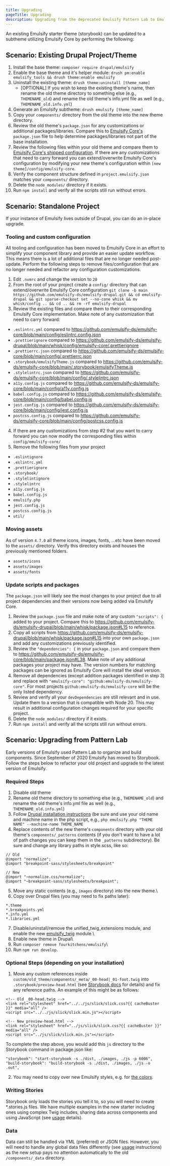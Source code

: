 ```yaml
---
title: Upgrading
pageTitle: Upgrading
description: Upgrading from the deprecated Emulsify Pattern Lab to Emulsify Drupal
---
```


An existing Emulsify starter theme (storybook) can be updated to a subtheme utilizing Emulsify Core by performing the following:

## Scenario: Existing Drupal Project/Theme

1. Install the base theme: `composer require drupal/emulsify`
2. Enable the base theme and it's helper module: `drush pm:enable emulsify_tools && drush theme:enable emulsify`
3. Uninstall the existing theme: `drush theme:uninstall [theme_name]`
   - [OPTIONAL] If you wish to keep the existing theme's name, then rename the old theme directory to something else (e.g., `THEMENAME_old`) and rename the old theme's info.yml file as well (e.g., `THEMENAME_old.info.yml`)
4. Generate an Emulsify subtheme: `drush emulsify [theme_name]`
5. Copy your `components/` directory from the old theme into the new theme directory.
6. Review the old theme's `package.json` for any customizations or additional packages/libraries. Compare this to [Emulsify Core's](https://github.com/emulsify-ds/emulsify-core/blob/main/package.json) `package.json` file to help determine packages/libraries not part of the base installation.
7. Review the following files within your old theme and compare them to [Emulsify Core's shipped configuration](https://github.com/emulsify-ds/emulsify-core/tree/main/config). If there are any customizations that need to carry forward you can extend/overwrite Emulsify Core's configuration by modifying your new theme's configuration within `[new theme]/config/emulsify-core`.
8. Verify the component structure defined in `project.emulsify.json` matches your `components/` directory.
9. Delete the `node_modules/` directory if it exists.
10. Run `npm install` and verify all the scripts still run without errors.

## Scenario: Standalone Project

If your instance of Emulsify lives outside of Drupal, you can do an in-place upgrade.

### Tooling and custom configuration

All tooling and configuration has been moved to Emulsify Core in an effort to simplify your component library and provide an easier update workflow. This means there is a lot of additional files that are no longer needed post-update. Perform the following steps to remove files/configuration that are no longer needed and refactor any configuration customizations.

1. Edit `.nvmrc` and change the version to `20`
2. From the root of your project create a `config/` directory that can extend/overwrite Emulsify Core configuration
`git clone -b main https://github.com/emulsify-ds/emulsify-drupal.git && cd emulsify-drupal && git sparse-checkout set --no-cone whisk && mv whisk/config .. && cd .. && rm -rf emulsify-drupal`
3. Review the existing files and compare them to their corresponding Emulsify Core implementation. Make note of any customization that need to carry forward:

- `.eslintrc.yml` compared to <https://github.com/emulsify-ds/emulsify-core/blob/main/config/eslintrc.config.json>
- `.prettierignore` compared to <https://github.com/emulsify-ds/emulsify-drupal/blob/main/whisk/config/emulsify-core/.prettierignore>
- `.prettierrc.json` compared to <https://github.com/emulsify-ds/emulsify-core/blob/main/config/.prettierrc.json>
- `.storybook/emulsifyTheme.js` compared to <https://github.com/emulsify-ds/emulsify-core/blob/main/.storybook/emulsifyTheme.js>
- `.stylelintrc.json` compared to <https://github.com/emulsify-ds/emulsify-core/blob/main/config/.stylelintrc.json>
- `a11y.config.js` compared to <https://github.com/emulsify-ds/emulsify-core/blob/main/config/a11y.config.js>
- `babel.config.js` compared to <https://github.com/emulsify-ds/emulsify-core/blob/main/config/babel.config.js>
- `jest.config.js` compared to <https://github.com/emulsify-ds/emulsify-core/blob/main/config/jest.config.js>
- `postcss.config.js` compared to <https://github.com/emulsify-ds/emulsify-core/blob/main/config/postcss.config.js>

4. If there are any customizations from step #2 that you want to carry forward you can now modify the corresponding files within `config/emulsify-core/`
5. Remove the following files from your project

- `.eslintignore`
- `.eslintrc.yml`
- `.prettierignore`
- `.storybook/`
- `.stylelintignore`
- `.stylelintrc`
- `a11y.config.js`
- `babel.config.js`
- `emulsify.php`
- `jest.config.js`
- `postcss.config.js`
- `util/`

### Moving assets

As of version `4.7.0` all theme icons, images, fonts, ...etc have been moved to the `assets/` directory. Verify this directory exists and houses the previously mentioned folders.

- `assets/icons`
- `assets/images`
- `assets/fonts`

### Update scripts and packages

The `package.json` will likely see the most changes to your project due to all project dependencies and their versions now being added via Emulsify Core.

1. Review the `package.json` file and make note of any custom `"scripts": {` added to your project. Compare this to <https://github.com/emulsify-ds/emulsify-drupal/blob/main/whisk/package.json#L15> to reference.
2. Copy all scripts from <https://github.com/emulsify-ds/emulsify-drupal/blob/main/whisk/package.json#L15> into your own `package.json` and add any customizations previously identified.
3. Review the `"dependencies": {` in your `package.json` and compare them to <https://github.com/emulsify-ds/emulsify-core/blob/main/package.json#L38>. Make note of any additional packages your project may have. The version numbers for matching packages can be ignored as Emulsify Core will install the ideal version.
4. Remove all dependencies (except addition packages identified in step 3) and replace with `"emulsify-core": "github:emulsify-ds/emulsify-core"`. For most projects `github:emulsify-ds/emulsify-core` will be the only listed dependency.
5. Review and verify all your `devDependencies` are still relevant and in use. Update them to a version that is compatible with Node 20. This may result in additional configuration changes required for your specific project.
6. Delete the `node_modules/` directory if it exists.
7. Run `npm install` and verify all the scripts still run without errors.

## Scenario: Upgrading from Pattern Lab

Early versions of Emulsify used Pattern Lab to organize and build components. Since September of 2020 Emulsify has moved to Storybook. Follow the steps below to refactor your old project and upgrade to the latest version of Emulsify.

### Required Steps

1. Disable old theme
2. Rename old theme directory to something else (e.g., `THEMENAME_old`) and rename the old theme's info.yml file as well (e.g., `THEMENAME_old.info.yml`)
3. Follow [Drupal installation instructions](/docs/emulsify-drupal) (be sure and use your old name and machine name in the php script, e.g., `php emulsify.php "THEME NAME" --machine-name THEME_NAME`
4. Replace contents of the new theme's `components` directory with your old theme's `components/_patterns` contents (if you don't want to have a lot of path changes you can keep them in the `_patterns` subdirectory). Be sure and change any library paths in style.scss, like so:

```
// Old
@import "normalize";
@import "breakpoint-sass/stylesheets/breakpoint"

// New
@import "~normalize.css/normalize";
@import "~breakpoint-sass/stylesheets/breakpoint";
```

5. Move any static contents (e.g., `images` directory) into the new theme.\
6. Copy over Drupal files (you may need to fix paths later):

```
*.theme
*.breakpoints.yml
*.info.yml
*.libraries.yml
```

7. Disable/uninstall/remove the unified_twig_extensions module, and enable the new [emulsify_twig](https://www.drupal.org/project/emulsify_twig) module.\
8. Enable new theme in Drupal\
9. Run `composer remove fourkitchens/emulsify`\
10. Run `npm run develop`.

### Optional Steps (depending on your installation)

1. Move any custom references inside `custom/old_theme/components/_meta/_00-head|_01-foot.twig` into `.storybook/preview-head.html` (see [Storybook docs](https://storybook.js.org/docs/configurations/add-custom-head-tags/) for details) and fix any reference paths. An example of this might be as follows:

```
<!-- Old _00-head.twig -->
<link rel="stylesheet" href="../../js/slick/slick.css?{{ cacheBuster }}" media="all" />
<script src="../../js/slick/slick.min.js"></script>

<!-- New preview-head.html -->
<link rel="stylesheet" href="../js/slick/slick.css?{{ cacheBuster }}" media="all" />
<script src="../js/slick/slick.min.js"></script>
```

To complete the step above, you would add this `js` directory to the Storybook command in package.json like:

```
"storybook": "start-storybook -s ./dist, ./images, ./js -p 6006",
"build-storybook": "build-storybook -s ./dist, ./images, ./js -o .out",
```

2. You may need to copy over new Emulsify styles, e.g. for [the colors](https://github.com/emulsify-ds/compound/blob/main/components/00-base/01-colors/_color-definitions.scss).

### Writing Stories

Storybook only loads the stories you tell it to, so you will need to create \*.stories.js files. We have multiple examples in the new starter including ones using complex Twig includes, sharing data across components and using JavaScript (see [usage](../basic-usage/writing-stories) details).

### Data

Data can still be handled via YML (preferred) or JSON files. However, you will need to handle any global data files differently (see [usage](../basic-usage/writing-stories) instructions) as the new setup pays no attention automatically to the old `/components/_data` directory.
